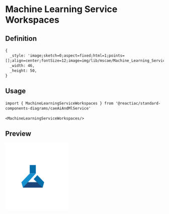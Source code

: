 # Machine Learning Service Workspaces

## Definition

```
{
  _style: 'image;sketch=0;aspect=fixed;html=1;points=[];align=center;fontSize=12;image=img/lib/mscae/Machine_Learning_Service_Workspaces.svg;strokeColor=none;',
  _width: 46,
  _height: 50,
}
```

## Usage

```
import { MachineLearningServiceWorkspaces } from '@reactiac/standard-components-diagrams/caeAiAndMlService'

<MachineLearningServiceWorkspaces/>
```

## Preview

<img src="./machine-learning-service-workspaces.png" width="200"/>
